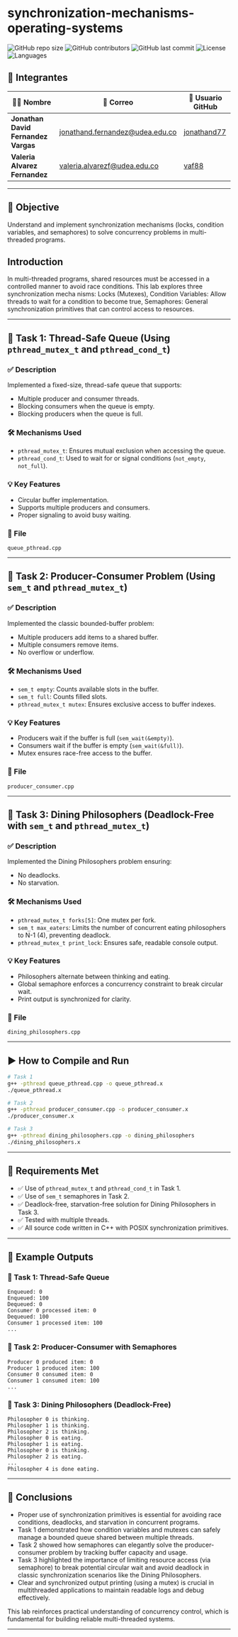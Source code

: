 # synchronization-mechanisms-operating-systems

![GitHub repo size](https://img.shields.io/github/repo-size/jonathand77/synchronization-mechanisms-operating-systems)
![GitHub contributors](https://img.shields.io/github/contributors/jonathand77/synchronization-mechanisms-operating-systems)
![GitHub last commit](https://img.shields.io/github/last-commit/jonathand77/synchronization-mechanisms-operating-systems)
![License](https://img.shields.io/badge/license-BSD%202--Clause-blue)
![Languages](https://img.shields.io/github/languages/count/jonathand77/synchronization-mechanisms-operating-systems)

## 👥 Integrantes

| 👨‍💻 Nombre | 📧 Correo | 🐙 Usuario GitHub |
|---|---|---|
| **Jonathan David Fernandez Vargas** | jonathand.fernandez@udea.edu.co | [jonathand77](https://github.com/jonathand77) |
| **Valeria Alvarez Fernandez** | valeria.alvarezf@udea.edu.co | [vaf88](https://github.com/vaf88) |

---

## 🧠 Objective
Understand and implement synchronization mechanisms (locks, condition variables, and semaphores) to solve concurrency problems in multi-threaded programs.

## Introduction
In multi-threaded programs, shared resources must be accessed in a controlled  manner to avoid race conditions. This lab explores three synchronization mecha nisms:  Locks (Mutexes), Condition Variables: Allow threads to wait for a condition to become true, Semaphores: General synchronization primitives that can control access  to resources.

 ---

## 🔧 Task 1: Thread-Safe Queue (Using `pthread_mutex_t` and `pthread_cond_t`)

### ✅ Description
Implemented a fixed-size, thread-safe queue that supports:
- Multiple producer and consumer threads.
- Blocking consumers when the queue is empty.
- Blocking producers when the queue is full.

### 🛠 Mechanisms Used
- `pthread_mutex_t`: Ensures mutual exclusion when accessing the queue.
- `pthread_cond_t`: Used to wait for or signal conditions (`not_empty`, `not_full`).

### 💡 Key Features
- Circular buffer implementation.
- Supports multiple producers and consumers.
- Proper signaling to avoid busy waiting.

### 📁 File
`queue_pthread.cpp`

---

## 🔧 Task 2: Producer-Consumer Problem (Using `sem_t` and `pthread_mutex_t`)

### ✅ Description
Implemented the classic bounded-buffer problem:
- Multiple producers add items to a shared buffer.
- Multiple consumers remove items.
- No overflow or underflow.

### 🛠 Mechanisms Used
- `sem_t empty`: Counts available slots in the buffer.
- `sem_t full`: Counts filled slots.
- `pthread_mutex_t mutex`: Ensures exclusive access to buffer indexes.

### 💡 Key Features
- Producers wait if the buffer is full (`sem_wait(&empty)`).
- Consumers wait if the buffer is empty (`sem_wait(&full)`).
- Mutex ensures race-free access to the buffer.

### 📁 File
`producer_consumer.cpp`

---

## 🔧 Task 3: Dining Philosophers (Deadlock-Free with `sem_t` and `pthread_mutex_t`)

### ✅ Description
Implemented the Dining Philosophers problem ensuring:
- No deadlocks.
- No starvation.

### 🛠 Mechanisms Used
- `pthread_mutex_t forks[5]`: One mutex per fork.
- `sem_t max_eaters`: Limits the number of concurrent eating philosophers to N-1 (4), preventing deadlock.
- `pthread_mutex_t print_lock`: Ensures safe, readable console output.

### 💡 Key Features
- Philosophers alternate between thinking and eating.
- Global semaphore enforces a concurrency constraint to break circular wait.
- Print output is synchronized for clarity.

### 📁 File
`dining_philosophers.cpp`

---

## ▶️ How to Compile and Run

```bash
# Task 1
g++ -pthread queue_pthread.cpp -o queue_pthread.x
./queue_pthread.x

# Task 2
g++ -pthread producer_consumer.cpp -o producer_consumer.x
./producer_consumer.x

# Task 3
g++ -pthread dining_philosophers.cpp -o dining_philosophers
./dining_philosophers.x
```

---

## 📌 Requirements Met

- ✅ Use of `pthread_mutex_t` and `pthread_cond_t` in Task 1.
- ✅ Use of `sem_t` semaphores in Task 2.
- ✅ Deadlock-free, starvation-free solution for Dining Philosophers in Task 3.
- ✅ Tested with multiple threads.
- ✅ All source code written in C++ with POSIX synchronization primitives.

---

## 🧪 Example Outputs

### 🔹 Task 1: Thread-Safe Queue
```
Enqueued: 0
Enqueued: 100
Dequeued: 0
Consumer 0 processed item: 0
Dequeued: 100
Consumer 1 processed item: 100
...
```

### 🔹 Task 2: Producer-Consumer with Semaphores
```
Producer 0 produced item: 0
Producer 1 produced item: 100
Consumer 0 consumed item: 0
Consumer 1 consumed item: 100
...
```

### 🔹 Task 3: Dining Philosophers (Deadlock-Free)
```
Philosopher 0 is thinking.
Philosopher 1 is thinking.
Philosopher 2 is thinking.
Philosopher 0 is eating.
Philosopher 1 is eating.
Philosopher 0 is thinking.
Philosopher 2 is eating.
...
Philosopher 4 is done eating.
```

---

## 🧾 Conclusions

- Proper use of synchronization primitives is essential for avoiding race conditions, deadlocks, and starvation in concurrent programs.
- Task 1 demonstrated how condition variables and mutexes can safely manage a bounded queue shared between multiple threads.
- Task 2 showed how semaphores can elegantly solve the producer-consumer problem by tracking buffer capacity and usage.
- Task 3 highlighted the importance of limiting resource access (via semaphore) to break potential circular wait and avoid deadlock in classic synchronization scenarios like the Dining Philosophers.
- Clear and synchronized output printing (using a mutex) is crucial in multithreaded applications to maintain readable logs and debug effectively.

This lab reinforces practical understanding of concurrency control, which is fundamental for building reliable multi-threaded systems.

---